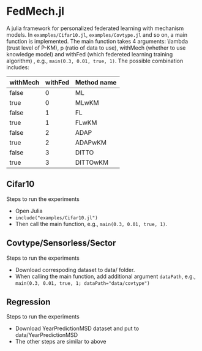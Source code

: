 # FedMech.jl

A julia framework for personalized federated learning with mechanism models. In `examples/Cifar10.jl`, `examples/Covtype.jl` and so on, a main function is implemented. The main function takes 4 arguments: \lambda (trust level of P-KM), p (ratio of data to use), withMech (whether to use knowledge model) and withFed (which federeted learning training algorithm) , e.g., `main(0.3, 0.01, true, 1)`. The possible combination includes: 

| withMech | withFed | Method name  |
| -------- | -------| ------- |
| false    | 0      | ML      |
| true     | 0      | MLwKM   |
| false    | 1      | FL      |
| true     | 1      | FLwKM   |
| false    | 2      | ADAP    |
| true     | 2      | ADAPwKM |
| false    | 3      | DITTO   |
| true     | 3      | DITTOwKM  | 

## Cifar10 

Steps to run the experiments
- Open Julia
- `include("examples/Cifar10.jl")`
- Then call the main function, e.g., `main(0.3, 0.01, true, 1)`. 

## Covtype/Sensorless/Sector 

Steps to run the experiments
- Download correspoding dataset to data/ folder. 
- When calling the main function, add additional argument `dataPath`, e.g., `main(0.3, 0.01, true, 1; dataPath="data/covtype")`

## Regression 

Steps to run the experiments
- Download YearPredictionMSD dataset and put to data/YearPredictionMSD 
- The other steps are similar to above

